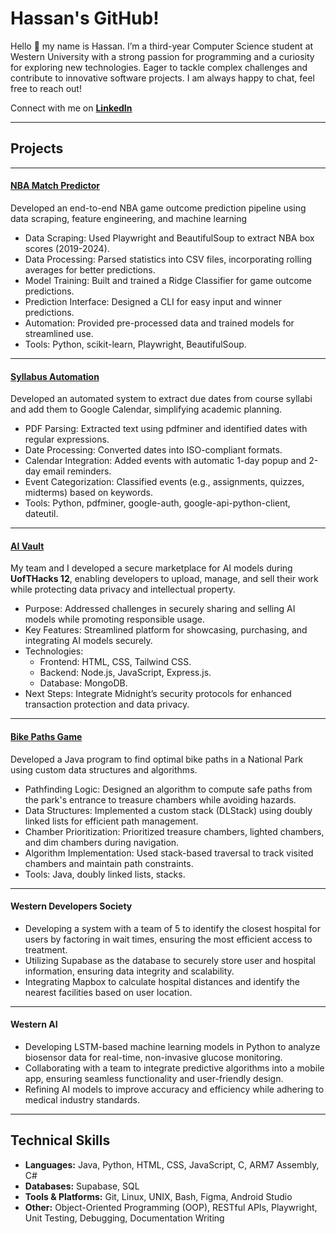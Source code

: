 # Hassan's GitHub!

Hello 👋 my name is Hassan. I’m a third-year Computer Science student at Western University with a strong passion for programming and a curiosity for exploring new technologies. Eager to tackle complex challenges and contribute to innovative software projects. I am always happy to chat, feel free to reach out!

Connect with me on **[LinkedIn](www.linkedin.com/in/hzeesha)**

---

## Projects
---

#### [NBA Match Predictor](https://github.com/hzeesha/NBAmatchPredictor) 

Developed an end-to-end NBA game outcome prediction pipeline using data scraping, feature engineering, and machine learning
*  Data Scraping: Used Playwright and BeautifulSoup to extract NBA box scores (2019-2024).
*  Data Processing: Parsed statistics into CSV files, incorporating rolling averages for better predictions.
*  Model Training: Built and trained a Ridge Classifier for game outcome predictions.
*  Prediction Interface: Designed a CLI for easy input and winner predictions.
*  Automation: Provided pre-processed data and trained models for streamlined use.
*  Tools: Python, scikit-learn, Playwright, BeautifulSoup.
---
#### [Syllabus Automation](https://github.com/hzeesha/syllabus-automation) 

Developed an automated system to extract due dates from course syllabi and add them to Google Calendar, simplifying academic planning.
* PDF Parsing: Extracted text using pdfminer and identified dates with regular expressions.
* Date Processing: Converted dates into ISO-compliant formats.
* Calendar Integration: Added events with automatic 1-day popup and 2-day email reminders.
* Event Categorization: Classified events (e.g., assignments, quizzes, midterms) based on keywords.
* Tools: Python, pdfminer, google-auth, google-api-python-client, dateutil.
---
#### [AI Vault](https://dorahacks.io/buidl/21659/)

My team and I developed a secure marketplace for AI models during **UofTHacks 12**, enabling developers to upload, manage, and sell their work while protecting data privacy and intellectual property.
* Purpose: Addressed challenges in securely sharing and selling AI models while promoting responsible usage.
* Key Features: Streamlined platform for showcasing, purchasing, and integrating AI models securely.
* Technologies:
  - Frontend: HTML, CSS, Tailwind CSS.
  - Backend: Node.js, JavaScript, Express.js.
  - Database: MongoDB.
* Next Steps: Integrate Midnight’s security protocols for enhanced transaction protection and data privacy.
---
#### [Bike Paths Game](https://github.com/hzeesha/Bike-Paths-Game)

Developed a Java program to find optimal bike paths in a National Park using custom data structures and algorithms.
* Pathfinding Logic: Designed an algorithm to compute safe paths from the park's entrance to treasure chambers while avoiding hazards.
* Data Structures: Implemented a custom stack (DLStack) using doubly linked lists for efficient path management.
* Chamber Prioritization: Prioritized treasure chambers, lighted chambers, and dim chambers during navigation.
* Algorithm Implementation: Used stack-based traversal to track visited chambers and maintain path constraints.
* Tools: Java, doubly linked lists, stacks.
---
#### Western Developers Society

* Developing a system with a team of 5 to identify the closest hospital for users by factoring in wait times, ensuring the most efficient access to treatment.
* Utilizing Supabase as the database to securely store user and hospital information, ensuring data integrity and scalability.
* Integrating Mapbox to calculate hospital distances and identify the nearest facilities based on user location.
---
#### Western AI

* Developing LSTM-based machine learning models in Python to analyze biosensor data for real-time, non-invasive glucose monitoring.
* Collaborating with a team to integrate predictive algorithms into a mobile app, ensuring seamless functionality and user-friendly design.
* Refining AI models to improve accuracy and efficiency while adhering to medical industry standards.
---

## Technical Skills

* **Languages:** Java, Python, HTML, CSS, JavaScript, C, ARM7 Assembly, C#
* **Databases:** Supabase, SQL
* **Tools & Platforms:** Git, Linux, UNIX, Bash, Figma, Android Studio
* **Other:** Object-Oriented Programming (OOP), RESTful APIs, Playwright, Unit Testing, Debugging, Documentation Writing
